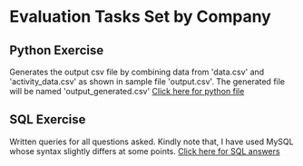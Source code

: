 # Evaluation Tasks Set by Company

## Python Exercise
Generates the output csv file by combining data from 'data.csv' and 'activity_data.csv' as shown in sample file 'output.csv'. The generated file will be named 'output_generated.csv'
[Click here for python file](https://github.com/Yugandhar-M/Conduira-Internship/blob/main/Evaluation_Tasks/join_data.py)

## SQL Exercise
Written queries for all questions asked. Kindly note that, I have used MySQL whose syntax slightly differs at some points.
[Click here for SQL answers](https://github.com/Yugandhar-M/Conduira-Internship/blob/main/Evaluation_Tasks/SQL.md) 

